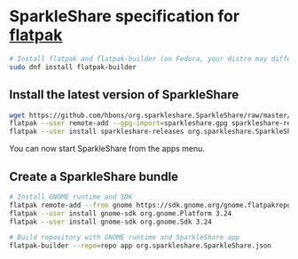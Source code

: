 # SparkleShare specification for [flatpak](http://flatpak.org/)

```bash
# Install flatpak and flatpak-builder (on Fedora, your distro may differ)
sudo dnf install flatpak-builder
```


## Install the latest version of SparkleShare
```bash
wget https://github.com/hbons/org.sparkleshare.SparkleShare/raw/master/sparkleshare.gpg
flatpak --user remote-add --gpg-import=sparkleshare.gpg sparkleshare-releases http://releases.sparkleshare.org
flatpak --user install sparkleshare-releases org.sparkleshare.SparkleShare
```

You can now start SparkleShare from the apps menu.


## Create a SparkleShare bundle

```bash
# Install GNOME runtime and SDK
flatpak remote-add --from gnome https://sdk.gnome.org/gnome.flatpakrepo
flatpak --user install gnome-sdk org.gnome.Platform 3.24
flatpak --user install gnome-sdk org.gnome.Sdk 3.24

# Build repository with GNOME runtime and SparkleShare app
flatpak-builder --repo=repo app org.sparkleshare.SparkleShare.json
```

